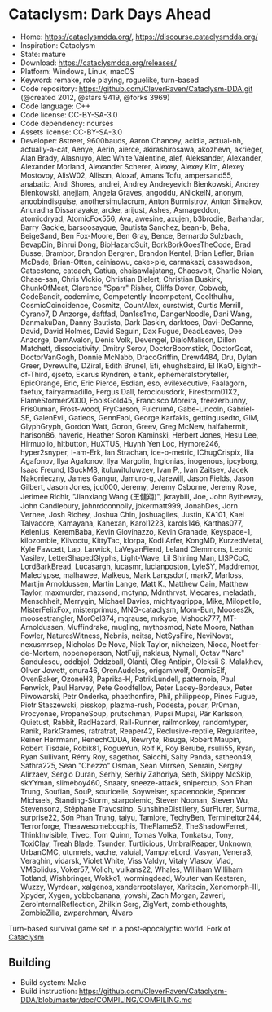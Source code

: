 # Cataclysm: Dark Days Ahead

- Home: https://cataclysmdda.org/, https://discourse.cataclysmdda.org/
- Inspiration: Cataclysm
- State: mature
- Download: https://cataclysmdda.org/releases/
- Platform: Windows, Linux, macOS
- Keyword: remake, role playing, roguelike, turn-based
- Code repository: https://github.com/CleverRaven/Cataclysm-DDA.git (@created 2012, @stars 9419, @forks 3969)
- Code language: C++
- Code license: CC-BY-SA-3.0
- Code dependency: ncurses
- Assets license: CC-BY-SA-3.0
- Developer: 8street, 9600bauds, Aaron Chancey, acidia, actual-nh, actually-a-cat, Aenye, Aerin, aierce, akirashirosawa, akozhevn, akrieger, Alan Brady, Alasnuyo, Alec White Valentine, alef, Aleksander, Alexander, Alexander Morland, Alexander Scherer, Alexey, Alexey Kim, Alexey Mostovoy, AlisW02, Allison, Aloxaf, Amans Tofu, ampersand55, anabatic, Andi Shores, andrei, Andrey Andreyevich Bienkowski, Andrey Bienkowski, anejjam, Angela Graves, angoddu, ANickelN, anonym, anoobindisguise, anothersimulacrum, Anton Burmistrov, Anton Simakov, Anuradha Dissanayake, arcke, arijust, Ashes, Asmageddon, atomicdryad, AtomicFox556, Ava, awesine, axujen, b3brodie, Barhandar, Barry Gackle, barsoosayque, Bautista Sanchez, bean-b, Beha, BeigeSand, Ben Fox-Moore, Ben Gray, Bence, Bernardo Sulzbach, BevapDin, Binrui Dong, BioHazardSuit, BorkBorkGoesTheCode, Brad Busse, Brambor, Brandon Bergren, Brandon Kentel, Brian Lefler, Brian McDade, Brian-Otten, cainiaowu, cake>pie, carmakazi, casswedson, Catacstone, catdach, Catiua, chaisawlajatang, Chaosvolt, Charlie Nolan, Chase-san, Chris Vickio, Christian Bielert, Christian Buskirk, ChunkOfMeat, Clarence "Sparr" Risher, Cliffs Dover, Cobweb, CodeBandit, codemime, Competently-Incompetent, Coolthulhu, CosmicCoincidence, Cosmitz, CountAlex, curstwist, Curtis Merrill, Cyrano7, D Anzorge, daftfad, Dan1ss1mo, DangerNoodle, Dani Wang, DanmakuDan, Danny Bautista, Dark Daskin, darktoes, Davi-DeGanne, David, David Holmes, David Seguin, Dax Fugue, DeadLeaves, Dee Anzorge, DemAvalon, Denis Volk, Devengel, DialoMalison, Dillon Matchett, dissociativity, Dmitry Serov, DoctorBoomstick, DoctorGoat, DoctorVanGogh, Donnie McNabb, DracoGriffin, Drew4484, Dru, Dylan Greer, Dyrewulfe, DZiral, Edith Brunel, Efi, ehughsbaird, EI IKaO, Eighth-of-Third, ejseto, Ekarus Ryndren, eltank, ephemeralstoryteller, EpicOrange, Eric, Eric Pierce, Esdian, eso, evilexecutive, Faalagorn, faefux, fairyarmadillo, Fergus Dall, ferociousdork, Firestorm01X2, FlameStormer2000, FoolsGold45, Francisco Moreira, freezerbunny, Fris0uman, Frost-wood, FryCarson, FulcrumA, Gabe-Lincoln, Gabriel-SE, GalenEvil, Gatleos, GennFaol, George Karfakis, gettingusedto, GiM, GlyphGryph, Gordon Watt, Goron, Greev, Greg McNew, halfahermit, harison86, haveric, Heather Soron Kaminski, Herbert Jones, Hesu Lee, Hirmuolio, hitbutton, HuXTUS, Huynh Yen Loc, Hymore246, hyper2snyper, I-am-Erk, Ian Strachan, ice-o-metric, IChugCrispix, Ilia Agafonov, Ilya Agafonov, Ilya Margolin, Inglonias, inogenous, ipcyborg, Isaac Freund, ISuckM8, ituluwituluwzev, Ivan P., Ivan Zaitsev, Jacek Nakonieczny, James Gangur, Jamuro-g, Jarewill, Jason Fields, Jason Gilbert, Jason Jones, jcd000, Jeremy, Jeremy Osborne, Jeremy Rose, Jerimee Richir, "Jianxiang Wang (王健翔)", jkraybill, Joe, John Bytheway, John Candlebury, johnrdconnolly, jokermatt999, JonahDes, Jorn Vernee, Josh Richey, Joshua Chin, joshuagiles, Justin, KA101, Kael Talvadore, Kamayana, Kanexan, Karol1223, karols146, Karthas077, Kelenius, KeremBaba, Kevin Giovinazzo, Kevin Granade, Keyspace-1, kilozombie, Kilvoctu, KittyTac, klorpa, Kodi Arfer, KongMD, KurzedMetal, Kyle Fawcett, Lap, Larwick, LaVeyanFiend, Leland Clemmons, Leonid Vasilev, LetterShapedGlyphs, Light-Wave, Lil Shining Man, LISPCoC, LordBarkBread, Lucasargh, lucasmr, lucianposton, LyleSY, Maddremor, Maleclypse, malhawee, Malkeus, Mark Langsdorf, mark7, Marloss, Martijn Arnoldussen, Martin Lange, Matt K., Matthew Cain, Matthew Taylor, maxmurder, maxsond, mctynp, Mdnthrvst, Mecares, meladath, Menschheit, Merrygin, Michael Davies, mightyagrippa, Mike, Milopetilo, MisterFelixFox, misterprimus, MNG-cataclysm, Mom-Bun, Mooses2k, moosestrangler, MorCel374, mqrause, mrkybe, Mshock777, MT-Arnoldussen, Muffindrake, mugling, mythosmod, Nate Moore, Nathan Fowler, NaturesWitness, Nebnis, neitsa, NetSysFire, NeviNovat, nexusmrsep, Nicholas De Nova, Nick Taylor, nikheizen, Nioca, Noctifer-de-Mortem, nopenoperson, NotFuji, nsklaus, Nymall, Octav "Narc" Sandulescu, oddbjol, Oddzball, Olanti, Oleg Antipin, Oleksii S. Malakhov, Oliver Jowett, onura46, OrenAudeles, origamiwolf, OromisElf, OvenBaker, OzoneH3, Paprika-H, PatrikLundell, patternoia, Paul Fenwick, Paul Harvey, Pete Goodfellow, Peter Lacey-Bordeaux, Peter Piwowarski, Petr Onderka, phaethonfire, Phil, philippeop, Pines Fugue, Piotr Staszewski, pisskop, plazma-rush, Podesta, pouar, Pr0man, Procyonae, PropaneSoup, prutschman, Pupsi Mupsi, Pär Karlsson, Quietust, Rabbit, RadHazard, Rail-Runner, railmonkey, randomtyper, Ranik, RarkGrames, ratratrat, Reaper42, Reclusive-reptile, Regularitee, Reiner Herrmann, RenechCDDA, Rewryte, Risuga, Robert Maupin, Robert Tisdale, Robik81, RogueYun, Rolf K, Roy Berube, rsulli55, Ryan, Ryan Sullivant, Rémy Roy, sagethor, Saicchi, Salty Panda, satheon49, Sathra225, Sean "Chezzo" Osman, Sean Mirrsen, Senrain, Sergey Alirzaev, Sergio Duran, Serhiy, Serhiy Zahoriya, Seth, Skippy McSkip, skYYman, slimeboy460, Snaaty, sneeze-attack, snipercup, Son Phan Trung, Soufian, SouP, souricelle, Soyweiser, spacenookie, Spencer Michaels, Standing-Storm, starpolemic, Steven Noonan, Steven Wu, Stevensonz, Stéphane Travostino, SunshineDistillery, SurFlurer, Surma, surprise22, Sơn Phan Trung, taiyu, Tamiore, TechyBen, Termineitor244, Terrorforge, Theawesomeboophis, TheFlame52, TheShadowFerret, ThinkInvisible, Tivec, Tom Quinn, Tomas Volka, Tonkatsu, Tony, ToxiClay, Treah Blade, Tsunder, Turtlicious, UmbralReaper, Unknown, UrbanCMC, utunnels, vache, valuial, VampyreLord, Vasyan, Venera3, Veraghin, vidarsk, Violet White, Viss Valdyr, Vitaly Vlasov, Vlad, VMSolidus, Voker57, Vollch, vulkans22, Whales, Williham Williham Totland, Wishbringer, Wokko1, wormingdead, Wouter van Kesteren, Wuzzy, Wyrdean, xalgenos, xanderrootslayer, Xaritscin, Xenomorph-III, Xpyder, Xygen, yobbobanana, yowshi, Zach Morgan, Zaweri, ZeroInternalReflection, Zhilkin Serg, ZigVert, zombiethoughts, ZombieZilla, zwparchman, Álvaro

Turn-based survival game set in a post-apocalyptic world.
Fork of [Cataclysm](cataclysm.md)

## Building

- Build system: Make
- Build instruction: https://github.com/CleverRaven/Cataclysm-DDA/blob/master/doc/COMPILING/COMPILING.md
